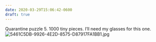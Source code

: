 ```yaml
---
date: 2020-03-29T15:06:42-0600
draft: true
---
```




Quarantine puzzle 5\. 1000 tiny pieces. I’ll need my glasses for this one. ![5461C5DB-9926-4E2D-8575-D87917FA1BB1.jpg](https://ianwhitney.micro.blog/uploads/2020/0a3bdcd04c.jpg)



